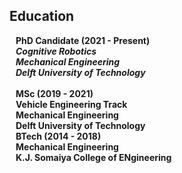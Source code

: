 ## Education

<h4 style="margin:0 10px 0;">PhD Candidate (2021 - Present)</h4>
<h5 style="margin:0 10px 0;">Cognitive Robotics</h5>
<h5 style="margin:0 10px 0;">Mechanical Engineering</h5>
<h5 style="margin:0 10px 0;">Delft University of Technology</h5>
<br>


<h4 style="margin:0 10px 0;">MSc (2019 - 2021)</h4>
<h4 style="margin:0 10px 0;">Vehicle Engineering Track</h4>
<h4 style="margin:0 10px 0;">Mechanical Engineering</h4>
<h4 style="margin:0 10px 0;">Delft University of Technology</h4>


<h4 style="margin:0 10px 0;">BTech (2014 - 2018)</h4>
<h4 style="margin:0 10px 0;">Mechanical Engineering</h4>
<h4 style="margin:0 10px 0;">K.J. Somaiya College of ENgineering</h4>

<!-- <ul style="margin:0 0 5px;">
  <li><a href="http://cvpr2023.thecvf.com/"><autocolor>IEEE/CVF Conference on Computer Vision and Pattern Recognition (CVPR) 2021-2023</autocolor></a></li>
  <li><a href="http://iccv2021.thecvf.com/"><autocolor>IEEE/CVF International Conference on Computer Vision (ICCV) 2021</autocolor></a></li>
  <li><a href="https://eccv2022.ecva.net/"><autocolor>European Conference on Computer Vision (ECCV) 2022</autocolor></a></li>
</ul>

<h4 style="margin:0 10px 0;">Journal Reviewers</h4>

<ul style="margin:0 0 20px;">
  <li><a href="https://www.computer.org/csdl/journal/tp"><autocolor>IEEE Transactions on Pattern Analysis and Machine Intelligence (TPAMI)</autocolor></a></li>
  <li><a href="https://www.springer.com/journal/11263"><autocolor>International Journal of Computer Vision (IJCV)</autocolor></a></li>
</ul> -->

